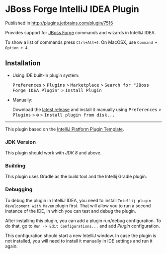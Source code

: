 # JBoss Forge IntelliJ IDEA Plugin

Published in http://plugins.jetbrains.com/plugin/7515

Provides support for [JBoss Forge](https://forge.jboss.org/) commands and wizards in IntelliJ IDEA.

To show a list of commands press `Ctrl+Alt+4`. On MacOSX, use `Command + Option + 4`.

## Installation

- Using IDE built-in plugin system:

  <kbd>Preferences</kbd> > <kbd>Plugins</kbd> > <kbd>Marketplace</kbd> > <kbd>Search for "JBoss Forge IDEA Plugin"</kbd> >
  <kbd>Install Plugin</kbd>

- Manually:

  Download the [latest release](https://github.com/%REPOSITORY%/releases/latest) and install it manually using
  <kbd>Preferences</kbd> > <kbd>Plugins</kbd> > <kbd>⚙️</kbd> > <kbd>Install plugin from disk...</kbd>

---

This plugin based on the [IntelliJ Platform Plugin Template][template].

[template]: https://github.com/JetBrains/intellij-platform-plugin-template

### JDK Version

This plugin should work with *JDK 8* and above.

### Building

This plugin uses Gradle as the build tool and the Intellij Gradle plugin.

### Debugging

To debug the plugin in IntelliJ IDEA, you need to install `Intellij plugin development with Maven` plugin first.
That will allow you to run a second instance of the IDE, in which you can test and debug the plugin.

After installing this plugin, you can add a plugin run/debug configuration.
To do that, go to `Run -> Edit Configurations...` and add _Plugin_ configuration.

This configuration should start a new IntelliJ window. In case the plugin is not installed, you will need
to install it manually in IDE settings and run it again.
